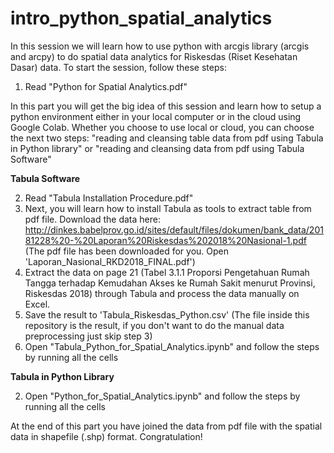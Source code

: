 # intro_python_spatial_analytics
In this session we will learn how to use python with arcgis library (arcgis and arcpy) to do spatial data analytics for Riskesdas (Riset Kesehatan Dasar) data. To start the session, follow these steps:
1. Read "Python for Spatial Analytics.pdf"

In this part you will get the big idea of this session and learn how to setup a python environment either in your local computer or in the cloud using Google Colab. Whether you choose to use local or cloud, you can choose the next two steps: "reading and cleansing table data from pdf using Tabula in Python library" or "reading and cleansing data from pdf using Tabula Software" 

**Tabula Software**

2. Read "Tabula Installation Procedure.pdf"
3. Next, you will learn how to install Tabula as tools to extract table from pdf file. Download the data here: http://dinkes.babelprov.go.id/sites/default/files/dokumen/bank_data/20181228%20-%20Laporan%20Riskesdas%202018%20Nasional-1.pdf (The pdf file has been downloaded for you. Open 'Laporan_Nasional_RKD2018_FINAL.pdf')
4. Extract the data on page 21 (Tabel 3.1.1 Proporsi Pengetahuan Rumah Tangga terhadap Kemudahan Akses ke Rumah Sakit menurut Provinsi, Riskesdas 2018) through Tabula and process the data manually on Excel. 
5. Save the result to 'Tabula_Riskesdas_Python.csv' (The file inside this repository is the result, if you don't want to do the manual data preprocessing just skip step 3)
6. Open "Tabula_Python_for_Spatial_Analytics.ipynb" and follow the steps by running all the cells

**Tabula in Python Library**

2. Open "Python_for_Spatial_Analytics.ipynb" and follow the steps by running all the cells

At the end of this part you have joined the data from pdf file with the spatial data in shapefile (.shp) format. Congratulation!

